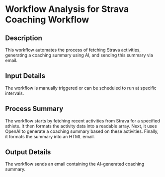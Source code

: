 # Workflow Analysis for Strava Coaching Workflow

## Description
This workflow automates the process of fetching Strava activities, generating a coaching summary using AI, and sending this summary via email.

## Input Details
The workflow is manually triggered or can be scheduled to run at specific intervals.

## Process Summary
The workflow starts by fetching recent activities from Strava for a specified athlete. It then formats the activity data into a readable array. Next, it uses OpenAI to generate a coaching summary based on these activities. Finally, it formats the summary into an HTML email.

## Output Details
The workflow sends an email containing the AI-generated coaching summary.
